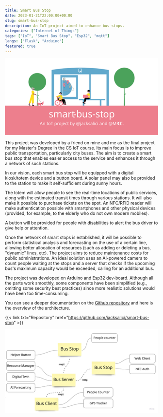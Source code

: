 ```yaml
---
title: Smart Bus Stop
date: 2023-01-21T22:00:00+00:00
slug: smart-bus-stop
description: An IoT project aimed to enhance bus stops.
categories: ["Internet of Things"]
tags: ["IoT", "Smart Bus Stop", "Esp32", "mqtt"]
langs: ["Flask", "Arduino"]
featured: true
---
```

![Cover](https://raw.githubusercontent.com/jacksalici/smart-bus-stop/main/img/cover.svg)

This project was developed by a friend on mine and me as the final project for my Master's Degree in the CS IoT course. Its main focus is to improve public transportation, particularly city buses. The aim is to create a smart bus stop that enables easier access to the service and enhances it through a network of such stations.

In our vision, each smart bus stop will be equipped with a digital kiosk/totem device and a button board. A solar panel may also be provided to the station to make it self-sufficient during sunny hours.

The totem will allow people to see the real-time locations of public services, along with the estimated transit times through various stations. It will also make it possible to purchase tickets on the spot. An NFC/RFID reader will make authentication possible with smartphones and other physical devices (provided, for example, to the elderly who do not own modern mobiles).

A button will be provided for people with disabilities to alert the bus driver to give help or attention.

Once the network of smart stops is established, it will be possible to perform statistical analysis and forecasting on the use of a certain line, allowing better allocation of resources (such as adding or deleting a bus, "dynamic" lines, etc). The project aims to reduce maintenance costs for public administrations. An ideal solution uses an AI-powered camera to count people waiting at the stops and a server that checks if the upcoming bus's maximum capacity would be exceeded, calling for an additional bus.

The project was developed on Arduino and Esp32 dev-board. Although all the parts work smoothly, some components have been simplified (e.g., omitting some security best practices) since more realistic solutions would have been too time-consuming.

You can see a deeper documentation on the [Github repository](https://github.com/jacksalici/smart-bus-stop) and here is the overview of the architecture.  

{{< link txt="Repository" href="https://github.com/jacksalici/smart-bus-stop" >}}


![Architecture](https://raw.githubusercontent.com/jacksalici/smart-bus-stop/main/img/architecture.jpg)